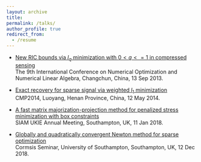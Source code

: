 ```yaml
---
layout: archive
title:  
permalink: /talks/
author_profile: true
redirect_from:
  - /resume
---
```



* [New RIC bounds via $l_q$ minimization with $0<q<=1$ in compressed sensing](https://arxiv.org/abs/1308.0455) <br>
The 9th International Conference on Numerical Optimization and Numerical Linear Algebra, Changchun, China, 13 Sep 2013.
 
* [Exact recovery for sparse signal via weighted $l_1$ minimization](https://doi.org/10.1093/imaiai/iaw002) <br>
CMP2014, Luoyang, Henan Province, China, 12 May 2014. 
 

* [A fast matrix majorization-projection method for penalized stress minimization with box constraints](https://ieeexplore.ieee.org/document/8399531) <br>
SIAM UKIE Annual Meeting, Southampton, UK, 11 Jan 2018.
 
* [Globally and quadratically convergent Newton method for sparse optimization](https://arxiv.org/abs/1901.02763) <br>
Cormsis Seminar, University of Southampton, Southampton, UK, 12 Dec 2018.
